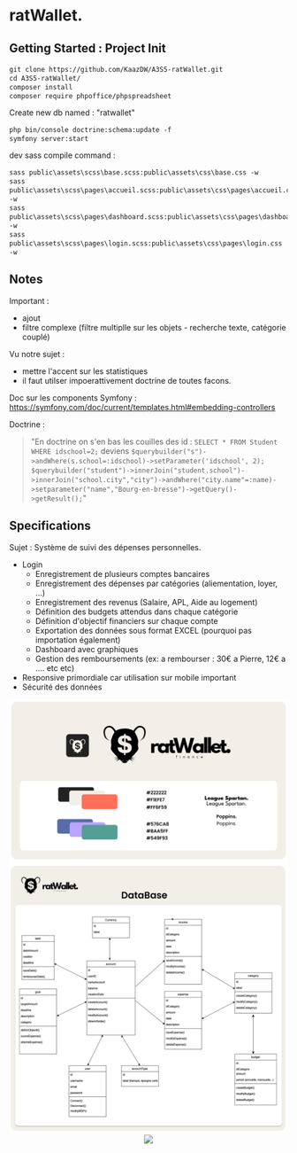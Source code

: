 # ratWallet.


## Getting Started : Project Init
```
git clone https://github.com/KaazDW/A3S5-ratWallet.git
cd A3S5-ratWallet/
composer install
composer require phpoffice/phpspreadsheet
```
Create new db named : "ratwallet"
```
php bin/console doctrine:schema:update -f
symfony server:start
```

dev sass compile command :
```
sass public\assets\scss\base.scss:public\assets\css\base.css -w                  
sass public\assets\scss\pages\accueil.scss:public\assets\css\pages\accueil.css -w
sass public\assets\scss\pages\dashboard.scss:public\assets\css\pages\dashboard.css -w
sass public\assets\scss\pages\login.scss:public\assets\css\pages\login.css -w   
```

## Notes
Important :
- ajout
- filtre complexe (filtre multiplle sur les objets - recherche texte, catégorie couplé)

Vu notre sujet :
- mettre l'accent sur les statistiques 
- il faut utilser impoerattivement doctrine de toutes facons.

Doc sur les components Symfony :
https://symfony.com/doc/current/templates.html#embedding-controllers

Doctrine :
> "En doctrine on s'en bas les couilles des id : `SELECT * FROM Student WHERE idschool=2;` deviens `$querybuilder("s")->andWhere(s.school=:idschool)->setParameter('idschool', 2);` `$querybuilder("student")->innerJoin("student.school")->innerJoin("school.city","city")->andWhere("city.name"=:name)->setparameter("name","Bourg-en-bresse")->getQuery()->getResult();`"


## Specifications
Sujet : Système de suivi des dépenses personnelles.
- Login
    - Enregistrement de plusieurs comptes bancaires
    - Enregistrement des dépenses par catégories (aliementation, loyer, ...)
    - Enregistrement des revenus (Salaire, APL, Aide au logement)
    - Définition des budgets attendus dans chaque catégorie
    - Définition d'objectif financiers sur chaque compte
    - Exportation des données sous format EXCEL (pourquoi pas importation également)
    - Dashboard avec graphiques
    - Gestion des remboursements (ex: a rembourser : 30€ a Pierre, 12€ a .... etc etc)
- Responsive primordiale car utilisation sur mobile important
- Sécurité des données 

<div align="center">
  <img src="https://github.com/KaazDW/A3S5-ratWallet/blob/master/DOC/cg_1.png">
  <img src="https://github.com/KaazDW/A3S5-ratWallet/blob/master/DOC/cg_2.png">
  <img src="https://github.com/KaazDW/A3S5-ratWallet/blob/master/DOC/cg_3.png">
</div>
